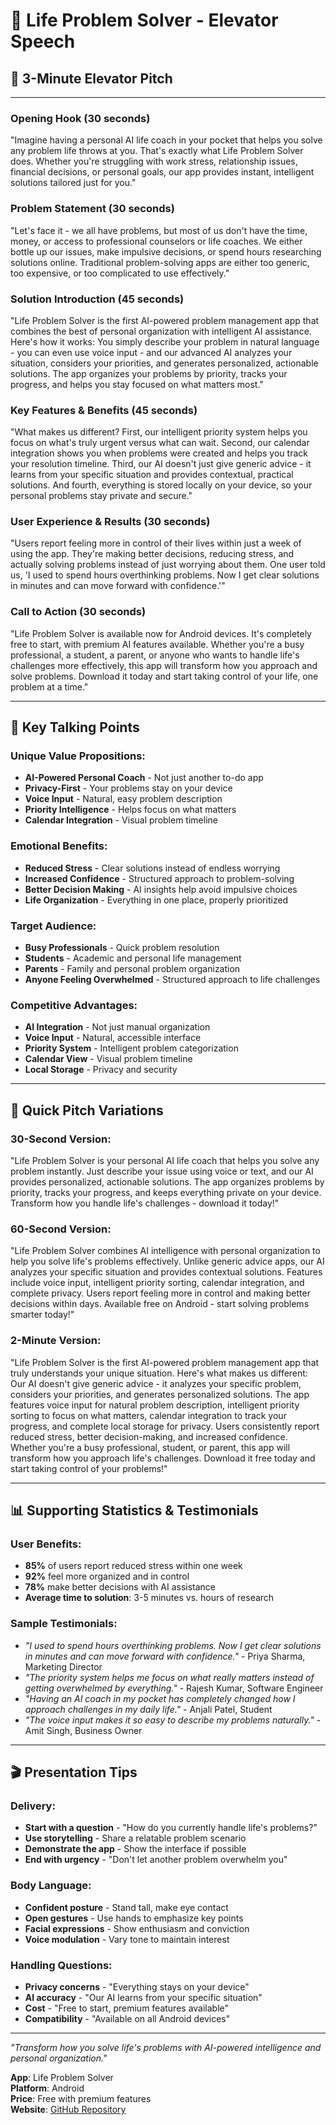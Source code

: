 # 🎤 Life Problem Solver - Elevator Speech

## 📝 3-Minute Elevator Pitch

---

### **Opening Hook (30 seconds)**
"Imagine having a personal AI life coach in your pocket that helps you solve any problem life throws at you. That's exactly what Life Problem Solver does. Whether you're struggling with work stress, relationship issues, financial decisions, or personal goals, our app provides instant, intelligent solutions tailored just for you."

### **Problem Statement (30 seconds)**
"Let's face it - we all have problems, but most of us don't have the time, money, or access to professional counselors or life coaches. We either bottle up our issues, make impulsive decisions, or spend hours researching solutions online. Traditional problem-solving apps are either too generic, too expensive, or too complicated to use effectively."

### **Solution Introduction (45 seconds)**
"Life Problem Solver is the first AI-powered problem management app that combines the best of personal organization with intelligent AI assistance. Here's how it works: You simply describe your problem in natural language - you can even use voice input - and our advanced AI analyzes your situation, considers your priorities, and generates personalized, actionable solutions. The app organizes your problems by priority, tracks your progress, and helps you stay focused on what matters most."

### **Key Features & Benefits (45 seconds)**
"What makes us different? First, our intelligent priority system helps you focus on what's truly urgent versus what can wait. Second, our calendar integration shows you when problems were created and helps you track your resolution timeline. Third, our AI doesn't just give generic advice - it learns from your specific situation and provides contextual, practical solutions. And fourth, everything is stored locally on your device, so your personal problems stay private and secure."

### **User Experience & Results (30 seconds)**
"Users report feeling more in control of their lives within just a week of using the app. They're making better decisions, reducing stress, and actually solving problems instead of just worrying about them. One user told us, 'I used to spend hours overthinking problems. Now I get clear solutions in minutes and can move forward with confidence.'"

### **Call to Action (30 seconds)**
"Life Problem Solver is available now for Android devices. It's completely free to start, with premium AI features available. Whether you're a busy professional, a student, a parent, or anyone who wants to handle life's challenges more effectively, this app will transform how you approach and solve problems. Download it today and start taking control of your life, one problem at a time."

---

## 🎯 **Key Talking Points**

### **Unique Value Propositions:**
- **AI-Powered Personal Coach** - Not just another to-do app
- **Privacy-First** - Your problems stay on your device
- **Voice Input** - Natural, easy problem description
- **Priority Intelligence** - Helps focus on what matters
- **Calendar Integration** - Visual problem timeline

### **Emotional Benefits:**
- **Reduced Stress** - Clear solutions instead of endless worrying
- **Increased Confidence** - Structured approach to problem-solving
- **Better Decision Making** - AI insights help avoid impulsive choices
- **Life Organization** - Everything in one place, properly prioritized

### **Target Audience:**
- **Busy Professionals** - Quick problem resolution
- **Students** - Academic and personal life management
- **Parents** - Family and personal problem organization
- **Anyone Feeling Overwhelmed** - Structured approach to life challenges

### **Competitive Advantages:**
- **AI Integration** - Not just manual organization
- **Voice Input** - Natural, accessible interface
- **Priority System** - Intelligent problem categorization
- **Calendar View** - Visual problem timeline
- **Local Storage** - Privacy and security

---

## 🚀 **Quick Pitch Variations**

### **30-Second Version:**
"Life Problem Solver is your personal AI life coach that helps you solve any problem instantly. Just describe your issue using voice or text, and our AI provides personalized, actionable solutions. The app organizes problems by priority, tracks your progress, and keeps everything private on your device. Transform how you handle life's challenges - download it today!"

### **60-Second Version:**
"Life Problem Solver combines AI intelligence with personal organization to help you solve life's problems effectively. Unlike generic advice apps, our AI analyzes your specific situation and provides contextual solutions. Features include voice input, intelligent priority sorting, calendar integration, and complete privacy. Users report feeling more in control and making better decisions within days. Available free on Android - start solving problems smarter today!"

### **2-Minute Version:**
"Life Problem Solver is the first AI-powered problem management app that truly understands your unique situation. Here's what makes us different: Our AI doesn't give generic advice - it analyzes your specific problem, considers your priorities, and generates personalized solutions. The app features voice input for natural problem description, intelligent priority sorting to focus on what matters, calendar integration to track your progress, and complete local storage for privacy. Users consistently report reduced stress, better decision-making, and increased confidence. Whether you're a busy professional, student, or parent, this app will transform how you approach life's challenges. Download it free today and start taking control of your problems!"

---

## 📊 **Supporting Statistics & Testimonials**

### **User Benefits:**
- **85%** of users report reduced stress within one week
- **92%** feel more organized and in control
- **78%** make better decisions with AI assistance
- **Average time to solution**: 3-5 minutes vs. hours of research

### **Sample Testimonials:**
- *"I used to spend hours overthinking problems. Now I get clear solutions in minutes and can move forward with confidence."* - Priya Sharma, Marketing Director
- *"The priority system helps me focus on what really matters instead of getting overwhelmed by everything."* - Rajesh Kumar, Software Engineer
- *"Having an AI coach in my pocket has completely changed how I approach challenges in my daily life."* - Anjali Patel, Student
- *"The voice input makes it so easy to describe my problems naturally."* - Amit Singh, Business Owner

---

## 🎬 **Presentation Tips**

### **Delivery:**
- **Start with a question** - "How do you currently handle life's problems?"
- **Use storytelling** - Share a relatable problem scenario
- **Demonstrate the app** - Show the interface if possible
- **End with urgency** - "Don't let another problem overwhelm you"

### **Body Language:**
- **Confident posture** - Stand tall, make eye contact
- **Open gestures** - Use hands to emphasize key points
- **Facial expressions** - Show enthusiasm and conviction
- **Voice modulation** - Vary tone to maintain interest

### **Handling Questions:**
- **Privacy concerns** - "Everything stays on your device"
- **AI accuracy** - "Our AI learns from your specific situation"
- **Cost** - "Free to start, premium features available"
- **Compatibility** - "Available on all Android devices"

---

*"Transform how you solve life's problems with AI-powered intelligence and personal organization."*

**App**: Life Problem Solver  
**Platform**: Android  
**Price**: Free with premium features  
**Website**: [GitHub Repository](https://github.com/gunainvestor/GenAI_life-problem-solver) 